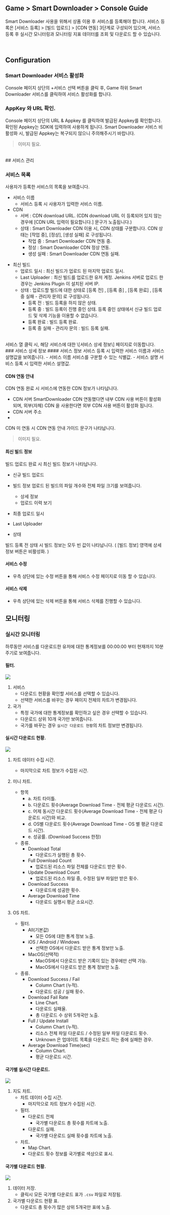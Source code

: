 ## Game > Smart Downloader > Console Guide

Smart Downloader 사용을 위해서 상품 이용 후 서비스를 등록해야 합니다.
서비스 등록은 [서비스 등록] > [빌드 업로드] > [CDN 연동] 3단계로 구성되어 있으며, 서비스 등록 후 실시간 모니터링과 모니터링 지표 데이터를 조회 및 다운로드 할 수 있습니다.

<br>

## Configuration

### Smart Downloader 서비스 활성화
Console 페이지 상단의 +서비스 선택 버튼을 클릭 후, Game 하위 Smart Downloader 서비스를 클릭하여 서비스 활성화를 합니다.

### AppKey 와 URL 확인.
Console 페이지 상단의 URL & Appkey 를 클릭하여 발급된 Appkey를 확인합니다. 확인된 Appkey는 SDK에 입력하여 사용하게 됩니다. Smart Downloader 서비스 비활성화 시, 발급된 Appkey는 복구되지 않으니 주의해주시기 바랍니다.

> 이미지 필요.

<br>
## 서비스 관리

### 서비스 목록
사용자가 등록한 서비스의 목록을 보여줍니다.
+ 서비스 이름
	+ 서비스 등록 시 사용자가 입력한 서비스 이름.
+ CDN
    + 서버 : CDN download URL. (CDN download URL 이 등록되어 있지 않는 경우에 \[CDN URL 입력이 필요합니다.\] 문구가 노출됩니다.)
    + 상태 : Smart Downloader CDN 이용 시, CDN 상태를 구분합니다. CDN 상태는 \[작업 중\], \[정상\], \[생성 실패\] 로 구성됩니다.
		- 작업 중 : Smart Downloader CDN 연동 중.
		- 정상 : Smart Downloader CDN 정상 연동.
		- 생성 실패 : Smart Downloader CDN 연동 실패.
- 최신 빌드
    - 업로드 일시 : 최신 빌드가 업로드 된 마지막 업로드 일시.
    - Last Uploader : 최신 빌드를 업로드한 유저 계정. Jenkins 서버로 업로드 한 경우는 Jenkins Plugin 이 설치된 서버 IP.
    - 상태 : 업로드할 빌드에 대한 상태로 \[등록 전\] , \[등록 중\] , \[등록 완료\] , \[등록 중 실패 - 관리자 문의\] 로 구성됩니다.
    	- 등록 전 : 빌드 등록을 하지 않은 상태.
    	- 등록 중 : 빌드 등록이 진행 중인 상태. 등록 중인 상태에서 신규 빌드 업로드 및 삭제 기능을 이용할 수 없습니다.
    	- 등록 완료 : 빌드 등록 완료.
    	- 등록 중 실패 - 관리자 문의 : 빌드 등록 실패.

<br>
서비스 열 클릭 시, 해당 서비스에 대한 \[서비스 상세 정보\] 페이지로 이동합니다.
<br>
### 서비스 상세 정보
#### 서비스 정보
서비스 등록 시 입력한 서비스 이름과 서비스 설명값을 보여줍니다.
- 서비스 이름
	서비스를 구분할 수 있는 식별값.
- 서비스 설명
	서비스 등록 시 입력한 서비스 설명값.

#### CDN 연동 안내
CDN 연동 완료 시 서비스에 연동한 CDN 정보가 나타납니다.
- CDN 서버
	SmartDownloader CDN 연동했다면 내부 CDN 사용 버튼이 활성화 되며, 외부(자체) CDN 을 사용한다면 외부 CDN 사용 버튼이 활성화 됩니다.
- CDN 서버 주소
-

CDN 미 연동 시 CDN 연동 안내 가이드 문구가 나타납니다.
> 이미지 필요.


#### 최신 빌드 정보
빌드 업로드 완료 시 최신 빌드 정보가 나타납니다.
- 신규 빌드 업로드
- 빌드 정보
	업로드 된 빌드의 파일 개수와 전체 파일 크기를 보여줍니다.
    - 상세 정보
    - 업로드 이력 보기
- 최종 업로드 일시

- Last Uploader

- 상태


빌드 등록 전 상태 시 빌드 정보는 모두 빈 값이 나타납니다. ( \[빌드 정보\] 영역에 상세 정보 버튼은 비활성화. )

#### 서비스 수정
- 우측 상단에 있는 수정 버튼을 통해 서비스 수정 페이지로 이동 할 수 있습니다.

#### 서비스 삭제
- 우측 상단에 있는 삭제 버튼을 통해 서비스 삭제를 진행할 수 있습니다.



## 모니터링
### 실시간 모니터링
하루동안 서비스를 다운로드한 유저에 대한 통계정보를 00:00:00 부터 현재까지 10분 주기로 보여줍니다.

#### 필터.
![](http://static.toastoven.net/prod_smartdownloader/web_console/monitoring/realtime_filter.png)
1. 서비스
	* 다운로드 현황을 확인할 서비스를 선택할 수 있습니다.
	* 선택한 서비스를 바꾸는 경우 페이지 전체의 차트가 변경됩니다.
2. 국가
	* 특정 국가에 대한 통계정보를 확인하고 싶은 경우 선택할 수 있습니다.
	* 다운로드 상위 10개 국가만 보여줍니다.
	* 국가를 바꾸는 경우 `실시간 다운로드 현황`의 차트 정보만 변경됩니다.

#### 실시간 다운로드 현황.
![](http://static.toastoven.net/prod_smartdownloader/web_console/monitoring/realtime_realtimedownloadsummary.png)

1. 차트 데이터 수집 시간.
	* 마지막으로 차트 정보가 수집된 시간.

2. 미니 차트.
	* 항목
		* a. 차트 타이틀.
		* b. 다운로드 횟수(Average Download Time - 전체 평균 다운로드 시간).
		* c. 어제 동시간 다운로드 횟수(Average Download Time - 전체 평균 다운로드 시간)와 비교.
		* d. OS별 다운로드 횟수(Average Download Time - OS 별 평균 다운로드 시간).
		* e. 성공률. (Download Success 한정)
	* 종류.
		* Download Total
			* 다운로드가 실행된 총 횟수.
		* Full Download Count
			* 업로드된 리소스 파일 전체를 다운로드 받은 횟수.
		* Update Download Count
			* 업로드된 리소스 파일 중, 수정된 일부 파일만 받은 횟수.
		* Download Success
			* 다운로드에 성공한 횟수.
		* Average Download Time
			* 다운로드 실행시 평균 소요시간.

3. OS 차트.
	* 필터.
		* All(기본값)
			* 모든 OS에 대한 통계 정보 노출.
		* iOS / Android / Windows
			* 선택한 OS에서 다운로드 받은 통계 정보만 노출.
		* MacOS(선택적)
		 	* MacOS에서 다운로드 받은 기록이 있는 경우에만 선택 가능.
			* MacOS에서 다운로드 받은 통계 정보만 노출.
	* 종류.
		* Download Success / Fail
			* Column Chart (누적).
			* 다운로드 성공 / 실패 횟수.
		* Download Fail Rate
			* Line Chart.
			* 다운로드 실패율.
			* 총 다운로드 수 상위 5개국만 노출.
		* Full / Update Install
			* Column Chart (누적).
			* 리소스 전체 파일 다운로드 / 수정된 일부 파일 다운로드 횟수.
			* Unknown 은 업데이트 목록을 다운로드 하는 중에 실패한 경우.
		* Average Download Time(sec)
			* Column Chart.
			* 평균 다운로드 시간.

#### 국가별 실시간 다운로드.
![](http://static.toastoven.net/prod_smartdownloader/web_console/monitoring/realtime_countrymap.png)
1. 지도 차트.
	* 차트 데이터 수집 시간.
		* 마지막으로 차트 정보가 수집된 시간.
	* 필터.
		* 다운로드 전체
			* 국가별 다운로드 총 횟수를 차트에 노출.
		* 다운로드 실패.
			* 국가별 다운로드 실패 횟수를 차트에 노출.
	* 차트.
		* Map Chart.
		* 다운로드 횟수 정보를 국가별로 색상으로 표시.

#### 국가별 다운로드 현황.
![](http://static.toastoven.net/prod_smartdownloader/web_console/monitoring/realtime_countrygrid.png)
1. 데이터 저장.
	* 클릭시 모든 국가별 다운로드 표가 `.csv` 파일로 저장됨.
2. 국가별 다운로드 현황 표.
	* 다운로드 총 횟수가 많은 상위 5개국만 표에 노출.
